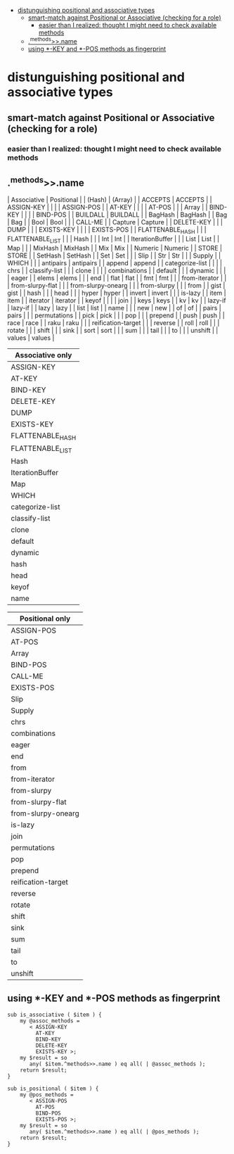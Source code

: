 - [distunguishing positional and associative types](#org6b5e1eb)
  - [smart-match against Positional or Associative (checking for a role)](#orge8a0f68)
    - [easier than I realized: thought I might need to check available methods](#org4473d7c)
  - [.<sup>methods</sup>>>.name](#org3644658)
  - [using \*-KEY and \*-POS methods as fingerprint](#org4d2ac61)


<a id="org6b5e1eb"></a>

# distunguishing positional and associative types


<a id="orge8a0f68"></a>

## smart-match against Positional or Associative (checking for a role)


<a id="org4473d7c"></a>

### easier than I realized: thought I might need to check available methods


<a id="org3644658"></a>

## .<sup>methods</sup>>>.name

| Associative                | Positional         |
| (Hash)                     | (Array)            |
| ACCEPTS                    | ACCEPTS            |
| ASSIGN-KEY                 |                    |
|                            | ASSIGN-POS         |
| AT-KEY                     |                    |
|                            | AT-POS             |
|                            | Array              |
| BIND-KEY                   |                    |
|                            | BIND-POS           |
| BUILDALL                   | BUILDALL           |
| BagHash                    | BagHash            |
| Bag                        | Bag                |
| Bool                       | Bool               |
|                            | CALL-ME            |
| Capture                    | Capture            |
| DELETE-KEY                 |                    |
| DUMP                       |                    |
| EXISTS-KEY                 |                    |
|                            | EXISTS-POS         |
| FLATTENABLE<sub>HASH</sub> |                    |
| FLATTENABLE<sub>LIST</sub> |                    |
| Hash                       |                    |
| Int                        | Int                |
| IterationBuffer            |                    |
| List                       | List               |
| Map                        |                    |
| MixHash                    | MixHash            |
| Mix                        | Mix                |
| Numeric                    | Numeric            |
| STORE                      | STORE              |
| SetHash                    | SetHash            |
| Set                        | Set                |
|                            | Slip               |
| Str                        | Str                |
|                            | Supply             |
| WHICH                      |                    |
| antipairs                  | antipairs          |
| append                     | append             |
| categorize-list            |                    |
|                            | chrs               |
| classify-list              |                    |
| clone                      |                    |
|                            | combinations       |
| default                    |                    |
| dynamic                    |                    |
|                            | eager              |
| elems                      | elems              |
|                            | end                |
| flat                       | flat               |
| fmt                        | fmt                |
|                            | from-iterator      |
|                            | from-slurpy-flat   |
|                            | from-slurpy-onearg |
|                            | from-slurpy        |
|                            | from               |
| gist                       | gist               |
| hash                       |                    |
| head                       |                    |
| hyper                      | hyper              |
| invert                     | invert             |
|                            | is-lazy            |
| item                       | item               |
| iterator                   | iterator           |
| keyof                      |                    |
|                            | join               |
| keys                       | keys               |
| kv                         | kv                 |
| lazy-if                    | lazy-if            |
| lazy                       | lazy               |
| list                       | list               |
| name                       |                    |
| new                        | new                |
| of                         | of                 |
| pairs                      | pairs              |
|                            | permutations       |
| pick                       | pick               |
|                            | pop                |
|                            | prepend            |
| push                       | push               |
| race                       | race               |
| raku                       | raku               |
|                            | reification-target |
|                            | reverse            |
| roll                       | roll               |
|                            | rotate             |
|                            | shift              |
|                            | sink               |
| sort                       | sort               |
|                            | sum                |
|                            | tail               |
|                            | to                 |
|                            | unshift            |
| values                     | values             |

| Associative only           |
|-------------------------- |
| ASSIGN-KEY                 |
| AT-KEY                     |
| BIND-KEY                   |
| DELETE-KEY                 |
| DUMP                       |
| EXISTS-KEY                 |
| FLATTENABLE<sub>HASH</sub> |
| FLATTENABLE<sub>LIST</sub> |
| Hash                       |
| IterationBuffer            |
| Map                        |
| WHICH                      |
| categorize-list            |
| classify-list              |
| clone                      |
| default                    |
| dynamic                    |
| hash                       |
| head                       |
| keyof                      |
| name                       |

| Positional only    |
|------------------ |
| ASSIGN-POS         |
| AT-POS             |
| Array              |
| BIND-POS           |
| CALL-ME            |
| EXISTS-POS         |
| Slip               |
| Supply             |
| chrs               |
| combinations       |
| eager              |
| end                |
| from               |
| from-iterator      |
| from-slurpy        |
| from-slurpy-flat   |
| from-slurpy-onearg |
| is-lazy            |
| join               |
| permutations       |
| pop                |
| prepend            |
| reification-target |
| reverse            |
| rotate             |
| shift              |
| sink               |
| sum                |
| tail               |
| to                 |
| unshift            |


<a id="org4d2ac61"></a>

## using \*-KEY and \*-POS methods as fingerprint

```perl6
sub is_associative ( $item ) {
    my @assoc_methods = 
       < ASSIGN-KEY
         AT-KEY
         BIND-KEY
         DELETE-KEY
         EXISTS-KEY >;
    my $result = so
       any( $item.^methods>>.name ) eq all( | @assoc_methods );
    return $result;
}

sub is_positional ( $item ) {
    my @pos_methods = 
       < ASSIGN-POS
         AT-POS
         BIND-POS
         EXISTS-POS >;
    my $result = so
       any( $item.^methods>>.name ) eq all( | @pos_methods );
    return $result;
}
```
